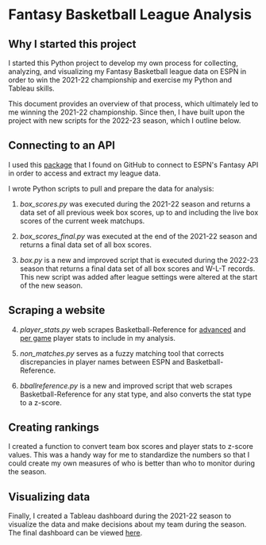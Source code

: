 # Fantasy Basketball League Analysis

## Why I started this project

I started this Python project to develop my own process for collecting, analyzing, and visualizing my Fantasy Basketball league data on ESPN in order to win the 2021-22 championship and exercise my Python and Tableau skills.

This document provides an overview of that process, which ultimately led to me winning the 2021-22 championship. Since then, I have built upon the project with new scripts for the 2022-23 season, which I outline below.

## Connecting to an API

I used this [package](https://github.com/cwendt94/espn-api) that I found on GitHub to connect to ESPN's Fantasy API in order to access and extract my league data.

I wrote Python scripts to pull and prepare the data for analysis:

1. *box_scores.py* was executed during the 2021-22 season and returns a data set of all previous week box scores, up to and including the live box scores of the current week matchups.

2. *box_scores_final.py* was executed at the end of the 2021-22 season and returns a final data set of all box scores.

3. *box.py* is a new and improved script that is executed during the 2022-23 season that returns a final data set of all box scores and W-L-T records. This new script was added after league settings were altered at the start of the new season.

## Scraping a website

4. *player_stats.py* web scrapes Basketball-Reference for [advanced](https://www.basketball-reference.com/leagues/NBA_2022_advanced.html) and [per game](https://www.basketball-reference.com/leagues/NBA_2022_per_game.html) player stats to include in my analysis.

5. *non_matches.py* serves as a fuzzy matching tool that corrects discrepancies in player names between ESPN and Basketball-Reference.

6. *bballreference.py* is a new and improved script that web scrapes Basketball-Reference for any stat type, and also converts the stat type to a z-score.

## Creating rankings

I created a function to convert team box scores and player stats to z-score values. This was a handy way for me to standardize the numbers so that I could create my own measures of who is better than who to monitor during the season.

## Visualizing data

Finally, I created a Tableau dashboard during the 2021-22 season to visualize the data and make decisions about my team during the season. The final dashboard can be viewed [here](https://public.tableau.com/app/profile/ray.leslie/viz/fantasy_basketball/FantasyBasketballLeagueAnalysis).